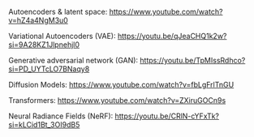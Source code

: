 Autoencoders & latent space: https://www.youtube.com/watch?v=hZ4a4NgM3u0

Variational Autoencoders (VAE): https://youtu.be/qJeaCHQ1k2w?si=9A28KZ1Jlpnehjl0

Generative adversarial network (GAN): https://youtu.be/TpMIssRdhco?si=PD_UYTcLO7BNaqy8

Diffusion Models: https://www.youtube.com/watch?v=fbLgFrlTnGU

Transformers: https://www.youtube.com/watch?v=ZXiruGOCn9s

Neural Radiance Fields (NeRF): https://youtu.be/CRlN-cYFxTk?si=kLCid1Bt_3OI9dB5
